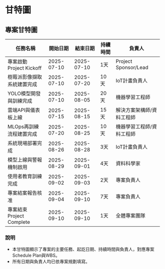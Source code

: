 # 甘特圖

## 專案甘特圖

| 任務名稱                               | 開始日期   | 結束日期   | 持續時間 | 負責人                   |
|----------------------------------------|------------|------------|----------|--------------------------|
| 專案啟動 Project Kickoff               | 2025-07-10 | 2025-07-10 | 1天      | Project Sponsor/Lead     |
| 樹莓派影像擷取系統建置完成             | 2025-07-10 | 2025-07-20 | 10天     | IoT計畫負責人            |
| YOLO模型開發與訓練完成                 | 2025-07-10 | 2025-08-05 | 20天     | 機器學習工程師           |
| 雲端API與儀表板上線                    | 2025-07-15 | 2025-08-15 | 15天     | 解決方案架構師/資料工程師 |
| MLOps再訓練流程建置完成                | 2025-07-20 | 2025-08-25 | 10天     | 機器學習工程師/資料工程師 |
| 系統現場部署完成                       | 2025-08-26 | 2025-08-28 | 3天      | IoT計畫負責人            |
| 模型上線與警報機制啟用                 | 2025-08-29 | 2025-09-01 | 4天      | 資料科學家               |
| 使用者教育訓練完成                     | 2025-09-02 | 2025-09-03 | 2天      | 專案負責人               |
| 專案結案報告核准                       | 2025-09-04 | 2025-09-10 | 7天      | 專案負責人               |
| 專案結束 Project Complete              | 2025-09-10 | 2025-09-10 | 1天      | 全體專案團隊             |

### 說明
- 本甘特圖顯示了專案的主要任務、起訖日期、持續時間與負責人，對應專案Schedule Plan與WBS。
- 所有日期與負責人均已依專案規劃填寫。
